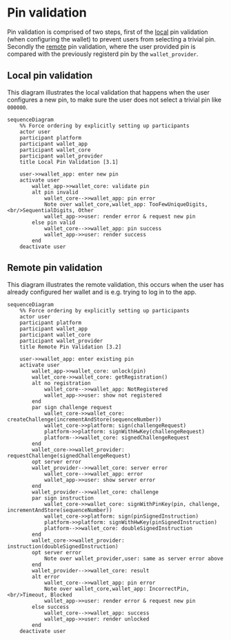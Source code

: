 # Pin validation

 Pin validation is comprised of two steps, first of the [local](#31-local-pin-validation) pin validation (when configuring the wallet) to prevent users from selecting a trivial pin. Secondly the [remote](#32-remote-pin-validation) pin validation, where the user provided pin is compared with the previously registerd pin by the `wallet_provider`.

## Local pin validation

This diagram illustrates the local validation that happens when the user configures a new pin, to make sure the user does not select a trivial pin like `000000`.

```mermaid
sequenceDiagram
    %% Force ordering by explicitly setting up participants
    actor user
    participant platform
    participant wallet_app
    participant wallet_core
    participant wallet_provider
    title Local Pin Validation [3.1]

    user->>wallet_app: enter new pin
    activate user
        wallet_app->>wallet_core: validate pin
        alt pin invalid
            wallet_core-->>wallet_app: pin error
            Note over wallet_core,wallet_app: TooFewUniqueDigits,<br/>SequentialDigits, Other
            wallet_app->>user: render error & request new pin
        else pin valid
            wallet_core-->>wallet_app: pin success
            wallet_app->>user: render success
        end
    deactivate user
```

## Remote pin validation

This diagram illustrates the remote validation, this occurs when the user has already configured her wallet and is e.g. trying to log in to the app.

```mermaid
sequenceDiagram
    %% Force ordering by explicitly setting up participants
    actor user
    participant platform
    participant wallet_app
    participant wallet_core
    participant wallet_provider
    title Remote Pin Validation [3.2]

    user->>wallet_app: enter existing pin
    activate user
        wallet_app->>wallet_core: unlock(pin)
        wallet_core->>wallet_core: getRegistration()
        alt no registration
            wallet_core-->>wallet_app: NotRegistered
            wallet_app->>user: show not registered
        end
        par sign challenge request
            wallet_core->>wallet_core: createChallenge(incrementAndStore(sequenceNumber))
            wallet_core->>platform: sign(challengeRequest)
            platform->>platform: signWithHwKey(challengeRequest)
            platform-->>wallet_core: signedChallengeRequest
        end
        wallet_core->>wallet_provider: requestChallenge(signedChallengeRequest)
        opt server error
        wallet_provider-->>wallet_core: server error
            wallet_core-->>wallet_app: error
            wallet_app->>user: show server error
        end
        wallet_provider-->>wallet_core: challenge
        par sign instruction
            wallet_core->>wallet_core: signWithPinKey(pin, challenge, incrementAndStore(sequenceNumber))
            wallet_core->>platform: sign(pinSignedInstruction)
            platform->>platform: signWithHwKey(pinSignedInstruction)
            platform-->>wallet_core: doubleSignedInstruction
        end
        wallet_core->>wallet_provider: instruction(doubleSignedInstruction)
        opt server error
            Note over wallet_provider,user: same as server error above
        end
        wallet_provider-->>wallet_core: result
        alt error
            wallet_core-->>wallet_app: pin error
            Note over wallet_core,wallet_app: IncorrectPin,<br/>Timeout, Blocked
            wallet_app->>user: render error & request new pin
        else success
            wallet_core-->>wallet_app: success
            wallet_app->>user: render unlocked
        end
    deactivate user
```
